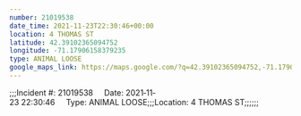 ```yaml
---
number: 21019538
date_time: 2021-11-23T22:30:46+00:00
location: 4 THOMAS ST
latitude: 42.39102365094752
longitude: -71.17906158379235
type: ANIMAL LOOSE
google_maps_link: https://maps.google.com/?q=42.39102365094752,-71.17906158379235
---
```


;;;Incident #: 21019538     Date: 2021‐11‐23 22:30:46     Type: ANIMAL LOOSE;;;Location: 4 THOMAS ST;;;;;;
